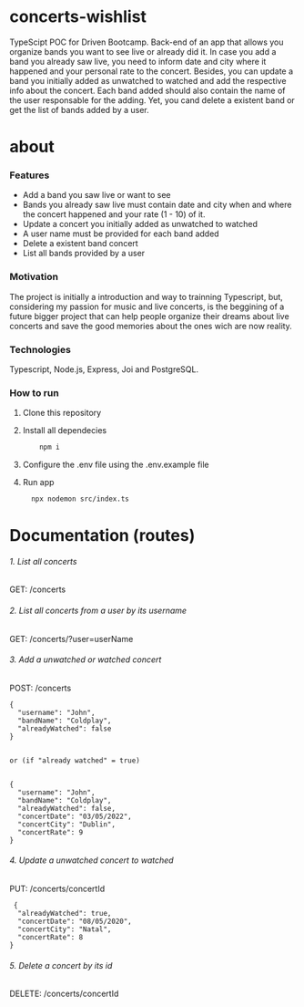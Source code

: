 # concerts-wishlist
TypeScipt POC for Driven Bootcamp. Back-end of an app that allows you organize bands you want to see live or already did it. 
In case you add a band you already saw live, you need to inform date and city where it happened and your personal rate to the concert. 
Besides, you can update a band you initially added as unwatched to watched and add the respective info about the concert.
Each band added should also contain the name of the user responsable for the adding.
Yet, you cand delete a existent band or get the list of bands added by a user.

# about
<h3>Features</h3>

  * Add a band you saw live or want to see
  * Bands you already saw live must contain date and city when and where the concert happened and your rate (1 - 10) of it.
  * Update a concert you initially added as unwatched to watched
  * A user name must be provided for each band added
  * Delete a existent band concert
  * List all bands provided by a user

<h3>Motivation</h3>

  The project is initially a introduction and way to trainning Typescript, but, considering my passion for music and live concerts, is the beggining of a future bigger 
  project that can help people organize their dreams about live concerts and save the good memories about the ones wich are now reality.

<h3>Technologies</h3>

  Typescript, Node.js, Express, Joi and PostgreSQL.

<h3>How to run</h3>

  1. Clone this repository
  2. Install all dependecies
  
       ```bash
           npm i
        ```
        
  3. Configure the .env file using the .env.example file
  4. Run app
  
      ```bash
        npx nodemon src/index.ts
      ```
  
  # Documentation (routes)
<h6>1. List all concerts </h6>
  
  GET: /concerts
  
<h6>2. List all concerts from a user by its username </h6>
  
  GET: /concerts/?user=userName
  
<h6>3. Add a unwatched or watched concert</h6>
  
  POST: /concerts
  
    {
      "username": "John",
      "bandName": "Coldplay",
      "alreadyWatched": false
    }
    
    
    or (if "already watched" = true)
    
    
    {
      "username": "John",
      "bandName": "Coldplay",
      "alreadyWatched": false,
      "concertDate": "03/05/2022",
      "concertCity": "Dublin",
      "concertRate": 9
    }
    
<h6>4. Update a unwatched concert to watched</h6>
    
   PUT: /concerts/concertId
    
     { 
      "alreadyWatched": true,
      "concertDate": "08/05/2020",
      "concertCity": "Natal",
      "concertRate": 8
    }
   
 <h6>5. Delete a concert by its id</h6>
   
   DELETE: /concerts/concertId
